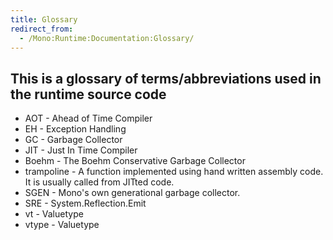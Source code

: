 ```yaml
---
title: Glossary
redirect_from:
  - /Mono:Runtime:Documentation:Glossary/
---
```


This is a glossary of terms/abbreviations used in the runtime source code
-------------------------------------------------------------------------

-   AOT - Ahead of Time Compiler
-   EH - Exception Handling
-   GC - Garbage Collector
-   JIT - Just In Time Compiler
-   Boehm - The Boehm Conservative Garbage Collector
-   trampoline - A function implemented using hand written assembly code. It is usually called from JITted code.
-   SGEN - Mono's own generational garbage collector.
-   SRE - System.Reflection.Emit
-   vt - Valuetype
-   vtype - Valuetype
